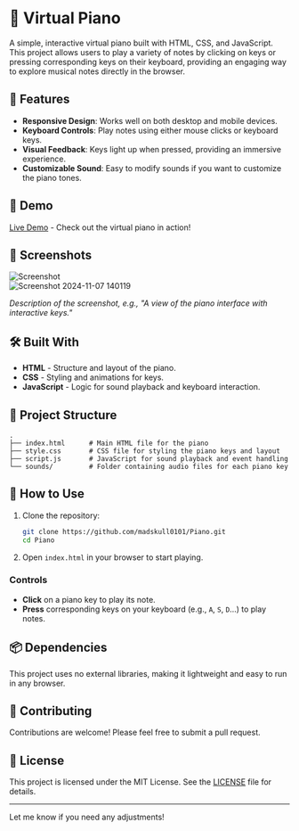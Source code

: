 

# 🎹 Virtual Piano

A simple, interactive virtual piano built with HTML, CSS, and JavaScript. This project allows users to play a variety of notes by clicking on keys or pressing corresponding keys on their keyboard, providing an engaging way to explore musical notes directly in the browser.

## 🚀 Features

- **Responsive Design**: Works well on both desktop and mobile devices.
- **Keyboard Controls**: Play notes using either mouse clicks or keyboard keys.
- **Visual Feedback**: Keys light up when pressed, providing an immersive experience.
- **Customizable Sound**: Easy to modify sounds if you want to customize the piano tones.

## 🎥 Demo

[Live Demo](#) - Check out the virtual piano in action!

## 📸 Screenshots

![Screenshot](#)  
![Screenshot 2024-11-07 140119](https://github.com/user-attachments/assets/9decf09d-f657-438d-a30a-814382dfb369)

*Description of the screenshot, e.g., "A view of the piano interface with interactive keys."*

## 🛠️ Built With

- **HTML** - Structure and layout of the piano.
- **CSS** - Styling and animations for keys.
- **JavaScript** - Logic for sound playback and keyboard interaction.

## 📂 Project Structure

```plaintext
.
├── index.html      # Main HTML file for the piano
├── style.css       # CSS file for styling the piano keys and layout
├── script.js       # JavaScript for sound playback and event handling
└── sounds/         # Folder containing audio files for each piano key
```

## 🎹 How to Use

1. Clone the repository:

   ```bash
   git clone https://github.com/madskull0101/Piano.git
   cd Piano
   ```

2. Open `index.html` in your browser to start playing.

### Controls

- **Click** on a piano key to play its note.
- **Press** corresponding keys on your keyboard (e.g., `A`, `S`, `D`...) to play notes.

## 📦 Dependencies

This project uses no external libraries, making it lightweight and easy to run in any browser.

## 🤝 Contributing

Contributions are welcome! Please feel free to submit a pull request.

## 📄 License

This project is licensed under the MIT License. See the [LICENSE](LICENSE) file for details.

---

Let me know if you need any adjustments!
